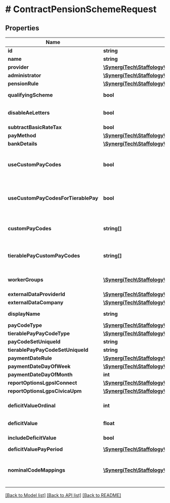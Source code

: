 # # ContractPensionSchemeRequest

## Properties

Name | Type | Description | Notes
------------ | ------------- | ------------- | -------------
**id** | **string** |  | [optional]
**name** | **string** |  | [optional]
**provider** | [**\SynergiTech\Staffology\Model\ContractPensionProviderRequest**](ContractPensionProviderRequest.md) |  | [optional]
**administrator** | [**\SynergiTech\Staffology\Model\ContractPensionAdministratorRequest**](ContractPensionAdministratorRequest.md) |  | [optional]
**pensionRule** | [**\SynergiTech\Staffology\Model\PensionRule**](PensionRule.md) |  | [optional]
**qualifyingScheme** | **bool** | Set to true if this is a Qualifying Scheme for Auto Enrolment | [optional]
**disableAeLetters** | **bool** | Set to true if the provider deals with AutoEnrolment Letters and therefore the system should not generate them | [optional]
**subtractBasicRateTax** | **bool** |  | [optional]
**payMethod** | [**\SynergiTech\Staffology\Model\PayMethod**](PayMethod.md) |  | [optional]
**bankDetails** | [**\SynergiTech\Staffology\Model\ContractBankDetails**](ContractBankDetails.md) |  | [optional]
**useCustomPayCodes** | **bool** | If set to true then rather than using the setting on the PayCode to determine if the pay is pensionable  we&#39;ll instead treat it as pensionable if the Code is included in CustomPayCodes | [optional]
**useCustomPayCodesForTierablePay** | **bool** | If set to true then rather than using the setting on the PayCode to determine if the pay is tierable  we&#39;ll instead treat it as tierable if the Code is included in TierablePayCustomPayCodes | [optional]
**customPayCodes** | **string[]** | If UseCustomPayCodes is set to true then this contains a list of PayCodes.Code  that we&#39;ll treat as being pensionable. | [optional]
**tierablePayCustomPayCodes** | **string[]** | If UseCustomPayCodesForTierablePay is set to true then this contains a list of PayCodes.Code  that we&#39;ll treat as being tierable. | [optional]
**workerGroups** | [**\SynergiTech\Staffology\Model\ContractWorkerGroupRequest[]**](ContractWorkerGroupRequest.md) | A list of WorkerGroups for this Pension. There must always be at least one WorkerGroup | [optional]
**externalDataProviderId** | [**\SynergiTech\Staffology\Model\ExternalDataProviderId**](ExternalDataProviderId.md) |  | [optional]
**externalDataCompany** | [**\SynergiTech\Staffology\Model\ContractExternalDataCompanyRequest**](ContractExternalDataCompanyRequest.md) |  | [optional]
**displayName** | **string** |  | [optional] [readonly]
**payCodeType** | [**\SynergiTech\Staffology\Model\PensionPayCode**](PensionPayCode.md) |  | [optional]
**tierablePayPayCodeType** | [**\SynergiTech\Staffology\Model\PensionPayCode**](PensionPayCode.md) |  | [optional]
**payCodeSetUniqueId** | **string** |  | [optional]
**tierablePayPayCodeSetUniqueId** | **string** |  | [optional]
**paymentDateRule** | [**\SynergiTech\Staffology\Model\PaymentDateRule**](PaymentDateRule.md) |  | [optional]
**paymentDateDayOfWeek** | [**\SynergiTech\Staffology\Model\DayOfWeek**](DayOfWeek.md) |  | [optional]
**paymentDateDayOfMonth** | **int** |  | [optional]
**reportOptionsLgpsIConnect** | [**\SynergiTech\Staffology\Model\ContractPensionSchemeReportOptionsLgpsIConnectRequest**](ContractPensionSchemeReportOptionsLgpsIConnectRequest.md) |  | [optional]
**reportOptionsLgpsCivicaUpm** | [**\SynergiTech\Staffology\Model\ContractPensionSchemeReportOptionsLgpsCivicaUpmRequest**](ContractPensionSchemeReportOptionsLgpsCivicaUpmRequest.md) |  | [optional]
**deficitValueOrdinal** | **int** | The Ordinal used to identify the PaySchedule which the Deficit will be against | [optional]
**deficitValue** | **float** | The Defict value that will be deducted in a PaySchedule | [optional]
**includeDeficitValue** | **bool** | Set to true if this a Deficit Payment needs to be assigned to a PaySchedule | [optional]
**deficitValuePayPeriod** | [**\SynergiTech\Staffology\Model\PayPeriods**](PayPeriods.md) |  | [optional]
**nominalCodeMappings** | [**\SynergiTech\Staffology\Model\ContractPensionSchemeNominalCodeMappingRequest[]**](ContractPensionSchemeNominalCodeMappingRequest.md) | The PensionSchemeNominalCodeMappings used to map the PayCodes to a PensionScheme for the journal configuration | [optional]

[[Back to Model list]](../../README.md#models) [[Back to API list]](../../README.md#endpoints) [[Back to README]](../../README.md)
